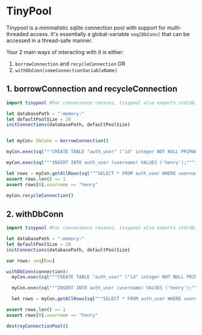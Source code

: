 # TinyPool

Tinypool is a minimalistic sqlite connection pool with support for multi-threaded access.
It's essentially a global-variable `seq[DbConn]` that can be accessed in a thread-safe manner.

Your 2 main ways of interacting with it is either:

1. `borrowConnection` and `recycleConnection` OR
2. `withDbConn(someConnectionVariableName)`

## 1. borrowConnection and recycleConnection

```nim
import tinypool #For convenience reasons, tinypool also exports std/db_sqlite since you'll need that either way

let databasePath = ":memory:"
let defaultPoolSize = 20
initConnections(databasePath, defaultPoolSize)


let myCon: DbConn = borrowConnection()

myCon.exec(sql"""CREATE TABLE "auth_user" ("id" integer NOT NULL PRIMARY KEY AUTOINCREMENT, "username" varchar(150) NOT NULL UNIQUE);""")

myCon.exec(sql"""INSERT INTO auth_user (username) VALUES ('henry');""")

let rows = myCon.getAllRows(sql"""SELECT * FROM auth_user WHERE username LIKE 'Henry';""")
assert rows.len() == 1
assert rows[0].username == "henry"

myCon.recycleConnection()
```

## 2. withDbConn

```nim
import tinypool #For convenience reasons, tinypool also exports std/db_sqlite since you'll need that either way

let databasePath = ":memory:"
let defaultPoolSize = 20
initConnections(databasePath, defaultPoolSize)

var rows: seq[Row]

withDbConn(connection):
  myCon.exec(sql"""CREATE TABLE "auth_user" ("id" integer NOT NULL PRIMARY KEY AUTOINCREMENT, "username" varchar(150) NOT NULL UNIQUE);""")

  myCon.exec(sql"""INSERT INTO auth_user (username) VALUES ('henry');""")

  let rows = myCon.getAllRows(sql"""SELECT * FROM auth_user WHERE username LIKE 'Henry';""")

assert rows.len() == 1
assert rows[0].username == "henry"

destroyConnectionPool()
```
